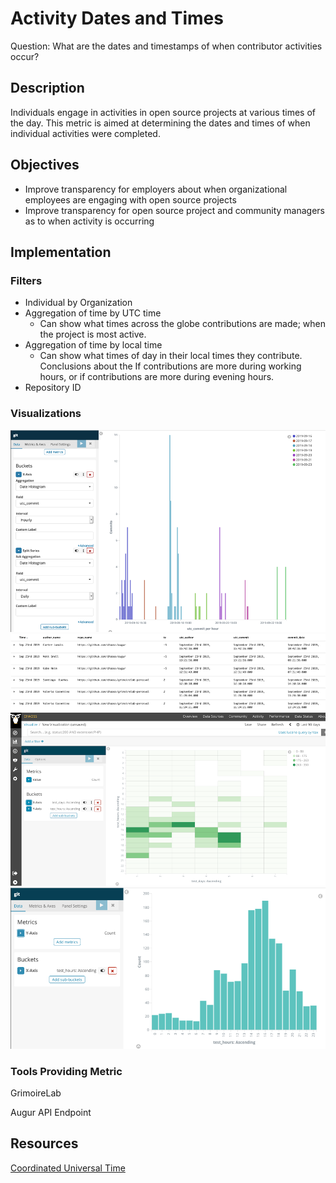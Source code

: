 # Activity Dates and Times

Question: What are the dates and timestamps of when contributor activities occur?

## Description

Individuals engage in activities in open source projects at various times of the day. This metric is aimed at determining the dates and times of when individual activities were completed.

## Objectives

* Improve transparency for employers about when organizational employees are engaging with open source projects
* Improve transparency for open source project and community managers as to when activity is occurring 

## Implementation

### Filters
* Individual by Organization
* Aggregation of time by UTC time 
  - Can show what times across the globe contributions are made; when the project is most active.
* Aggregation of time by local time
  - Can show what times of day in their local times they contribute. Conclusions about the If contributions are more during working hours, or if contributions are more during evening hours.
* Repository ID

### Visualizations

<img src="images/1.png" alt="Date_Time_Chart_1" width="700"/>
<img src="images/2.png" alt="Date_Time_Chart_2" width="700"/>
<img src="images/3.png" alt="Date_Time_Chart_3" width="700"/>
<img src="images/4.png" alt="Date_Time_Chart_4" width="700"/>


### Tools Providing Metric

GrimoireLab

Augur API Endpoint

## Resources

[Coordinated Universal Time](https://en.wikipedia.org/wiki/Coordinated_Universal_Time)
